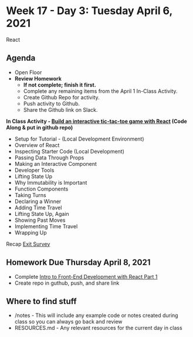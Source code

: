 # Week 17 - Day 3: Tuesday April 6, 2021

React

## Agenda
- Open Floor
- **Review Homework**
  - **If not complete; finish it first.**
  - Complete any remaining items from the April 1 In-Class Activity.
  - Create Github Repo for activity.
  - Push activity to Github.
  - Share the Github link on Slack.

**In Class Activity - [Build an interactive tic-tac-toe game with React](https://reactjs.org/tutorial/tutorial.html) (Code Along & put in github repo)**
  - Setup for Tutorial - (Local Development Environment)
  - Overview of React
  - Inspecting Starter Code (Local Development)
  - Passing Data Through Props
  - Making an Interactive Component
  - Developer Tools
  - Lifting State Up
  - Why Immutability is Important
  - Function Components
  - Taking Turns
  - Declaring a Winner
  - Adding Time Travel
  - Lifting State Up, Again
  - Showing Past Moves
  - Implementing Time Travel
  - Wrapping Up


Recap [Exit Survey](https://forms.gle/9pj3AjthJvZkmdBk8)

## Homework Due Thursday April 8, 2021

- Complete [Intro to Front-End Development with React Part 1](https://drive.google.com/file/d/1bi0dLrN2VwORDuSiT9yjmo1eBYbbE-ok/view?usp=sharing)
- Create repo in guthub, push, and share link

## Where to find stuff
- /notes - This will include any example code or notes created during class so you can always go back and review
- RESOURCES.md - Any relevant resources for the current day in class

